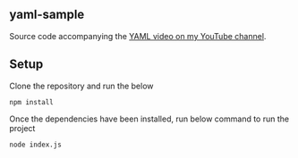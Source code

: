 ## yaml-sample
Source code accompanying the [YAML video on my YouTube channel](https://www.youtube.com/watch?v=ImHSpwUlNVc).

## Setup
Clone the repository and run the below

```shell
npm install
```
Once the dependencies have been installed, run below command to run the project

```shell
node index.js
```
